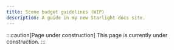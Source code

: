 ```yaml
---
title: Scene budget guidelines (WIP)
description: A guide in my new Starlight docs site.
---
```


:::caution[Page under construction]
This page is currently under construction.
:::

